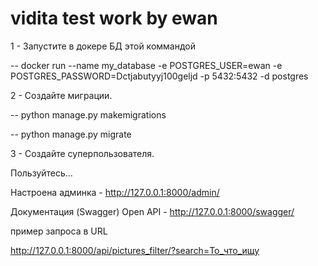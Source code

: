 # vidita test work by ewan

1 - Запустите в докере БД этой коммандой

-- docker run --name my_database -e POSTGRES_USER=ewan -e POSTGRES_PASSWORD=Dctjabutyyj100geljd -p 5432:5432 -d postgres

2 - Создайте миграции.

-- python manage.py makemigrations

-- python manage.py migrate

3 - Создайте суперпользователя.

Пользуйтесь...

Настроена админка - http://127.0.0.1:8000/admin/

Документация (Swagger) Open API - http://127.0.0.1:8000/swagger/

пример запроса в URL

http://127.0.0.1:8000/api/pictures_filter/?search=То_что_ищу

